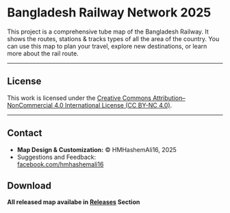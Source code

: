 # Bangladesh Railway Network 2025
This project is a comprehensive tube map of the Bangladesh Railway. It shows the routes, stations &amp; tracks types of all the area of the country. You can use this map to plan your travel, explore new destinations, or learn more about the rail route.

---

## License

This work is licensed under the [Creative Commons Attribution–NonCommercial 4.0 International License (CC BY-NC 4.0)](https://creativecommons.org/licenses/by-nc/4.0/).

---

## Contact

- **Map Design & Customization:**
  © HMHashemAli16, 2025
- Suggestions and Feedback:  
[facebook.com/hmhashemali16](https://www.facebook.com/hmhashemali16)

## Download

**All released map availabe in [Releases](https://github.com/HMHASHEMALI16/Geo_Map_of_Bangladesh_Railway_Network/releases) Section**
